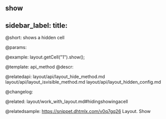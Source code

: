 show
---
sidebar_label: 
title: 
---          

@short: shows a hidden cell


@params:




@example:
layout.getCell("1").show();


@template: api_method
@descr:



@relatedapi:
layout/api/layout_hide_method.md
layout/api/layout_isvisible_method.md
layout/api/layout_hidden_config.md

@changelog:

@related: layout/work_with_layout.md#hidingshowingacell

@relatedsample: https://snippet.dhtmlx.com/v0q7gq26	Layout. Show